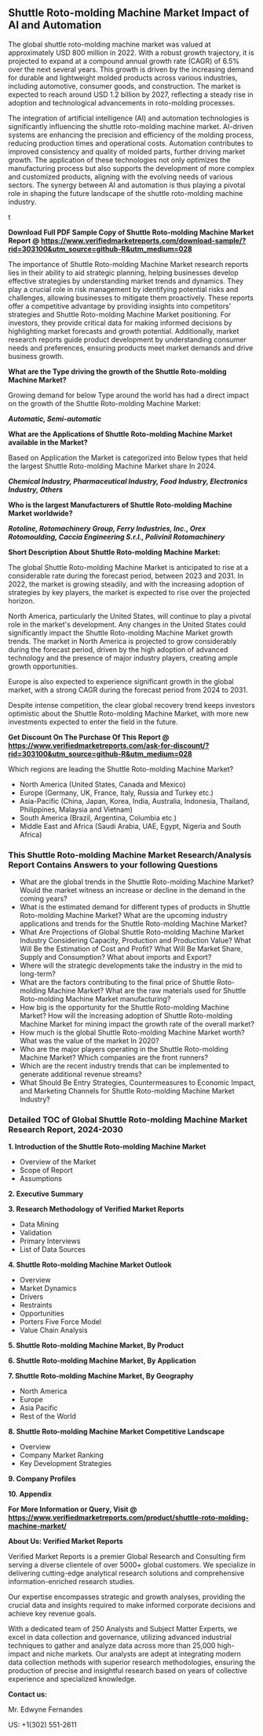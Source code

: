 <h2>Shuttle Roto-molding Machine Market Impact of AI and Automation</h2><p>The global shuttle roto-molding machine market was valued at approximately USD 800 million in 2022. With a robust growth trajectory, it is projected to expand at a compound annual growth rate (CAGR) of 6.5% over the next several years. This growth is driven by the increasing demand for durable and lightweight molded products across various industries, including automotive, consumer goods, and construction. The market is expected to reach around USD 1.2 billion by 2027, reflecting a steady rise in adoption and technological advancements in roto-molding processes.</p><p>The integration of artificial intelligence (AI) and automation technologies is significantly influencing the shuttle roto-molding machine market. AI-driven systems are enhancing the precision and efficiency of the molding process, reducing production times and operational costs. Automation contributes to improved consistency and quality of molded parts, further driving market growth. The application of these technologies not only optimizes the manufacturing process but also supports the development of more complex and customized products, aligning with the evolving needs of various sectors. The synergy between AI and automation is thus playing a pivotal role in shaping the future landscape of the shuttle roto-molding machine industry.</p>t</p><p id="" class=""><strong>Download Full PDF Sample Copy of Shuttle Roto-molding Machine Market Report @ <a href="https://www.verifiedmarketreports.com/download-sample/?rid=303100&utm_source=github-R&utm_medium=028" target="_blank">https://www.verifiedmarketreports.com/download-sample/?rid=303100&utm_source=github-R&utm_medium=028</a></strong></p><p>The importance of&nbsp;Shuttle Roto-molding Machine Market research reports lies in their ability to aid strategic planning, helping businesses develop effective strategies by understanding market trends and dynamics. They play a crucial role in risk management by identifying potential risks and challenges, allowing businesses to mitigate them proactively. These reports offer a competitive advantage by providing insights into competitors' strategies and Shuttle Roto-molding Machine Market positioning. For investors, they provide critical data for making informed decisions by highlighting market forecasts and growth potential. Additionally, market research reports guide product development by understanding consumer needs and preferences, ensuring products meet market demands and drive business growth.</p><p><strong>What are the&nbsp;Type driving the growth of the Shuttle Roto-molding Machine Market?</strong></p><p id="" class="">Growing demand for below Type around the world has had a direct impact on the growth of the Shuttle Roto-molding Machine Market:</p><em><strong>Automatic, Semi-automatic</strong></em></p><strong>What are the&nbsp;Applications&nbsp;of Shuttle Roto-molding Machine Market available in the Market?</strong></p><p id="" class="">Based on Application the Market is categorized into Below types that held the largest Shuttle Roto-molding Machine Market share In 2024.</p><em><strong>Chemical Industry, Pharmaceutical Industry, Food Industry, Electronics Industry, Others</strong></em></p><strong>Who is the largest Manufacturers of Shuttle Roto-molding Machine Market worldwide?</strong></p><p><em><strong>Rotoline, Rotomachinery Group, Ferry Industries, Inc., Orex Rotomoulding, Caccia Engineering S.r.l., Polivinil Rotomachinery</strong></em></p><p id="" class=""><strong>Short Description About Shuttle Roto-molding Machine Market:</strong></p><p>The global Shuttle Roto-molding Machine Market is anticipated to rise at a considerable rate during the forecast period, between 2023 and 2031. In 2022, the market is growing steadily, and with the increasing adoption of strategies by key players, the market is expected to rise over the projected horizon.</p><p>North America, particularly the United States, will continue to play a pivotal role in the market's development. Any changes in the United States could significantly impact the Shuttle Roto-molding Machine Market growth trends. The market in North America is projected to grow considerably during the forecast period, driven by the high adoption of advanced technology and the presence of major industry players, creating ample growth opportunities.</p><p>Europe is also expected to experience significant growth in the global market, with a strong CAGR during the forecast period from 2024 to 2031.</p><p>Despite intense competition, the clear global recovery trend keeps investors optimistic about the Shuttle Roto-molding Machine Market, with more new investments expected to enter the field in the future.</p><p id="" class=""><strong>Get Discount On The Purchase Of This Report @ <a href="https://www.verifiedmarketreports.com/ask-for-discount/?rid=303100&utm_source=github-R&utm_medium=028" target="_blank">https://www.verifiedmarketreports.com/ask-for-discount/?rid=303100&utm_source=github-R&utm_medium=028</a></strong></p>Which regions are leading the Shuttle Roto-molding Machine Market?</p><ul><li>North America (United States, Canada and Mexico)</li><li>Europe (Germany, UK, France, Italy, Russia and Turkey etc.)</li><li>Asia-Pacific (China, Japan, Korea, India, Australia, Indonesia, Thailand, Philippines, Malaysia and Vietnam)</li><li>South America (Brazil, Argentina, Columbia etc.)</li><li>Middle East and Africa (Saudi Arabia, UAE, Egypt, Nigeria and South Africa)</li></ul><h3 id="" class="">This Shuttle Roto-molding Machine Market Research/Analysis Report Contains Answers to your following Questions</h3><ul><li>What are the global trends in the Shuttle Roto-molding Machine Market? Would the market witness an increase or decline in the demand in the coming years?</li><li>What is the estimated demand for different types of products in Shuttle Roto-molding Machine Market? What are the upcoming industry applications and trends for the Shuttle Roto-molding Machine Market?</li><li>What Are Projections of Global Shuttle Roto-molding Machine Market Industry Considering Capacity, Production and Production Value? What Will Be the Estimation of Cost and Profit? What Will Be Market Share, Supply and Consumption? What about imports and Export?</li><li>Where will the strategic developments take the industry in the mid to long-term?</li><li>What are the factors contributing to the final price of Shuttle Roto-molding Machine Market? What are the raw materials used for Shuttle Roto-molding Machine Market manufacturing?</li><li>How big is the opportunity for the Shuttle Roto-molding Machine Market? How will the increasing adoption of Shuttle Roto-molding Machine Market for mining impact the growth rate of the overall market?</li><li>How much is the global Shuttle Roto-molding Machine Market worth? What was the value of the market In 2020?</li><li>Who are the major players operating in the Shuttle Roto-molding Machine Market? Which companies are the front runners?</li><li>Which are the recent industry trends that can be implemented to generate additional revenue streams?</li><li>What Should Be Entry Strategies, Countermeasures to Economic Impact, and Marketing Channels for Shuttle Roto-molding Machine Market Industry?</li></ul><h3 id="" class="">Detailed TOC of Global Shuttle Roto-molding Machine Market Research Report, 2024-2030</h3><p id="" class=""><strong>1. Introduction of the Shuttle Roto-molding Machine Market</strong></p><ul><li>Overview of the Market</li><li>Scope of Report</li><li>Assumptions</li></ul><p id="" class=""><strong>2. Executive Summary</strong></p><p id="" class=""><strong>3. Research Methodology of Verified Market Reports</strong></p><ul><li>Data Mining</li><li>Validation</li><li>Primary Interviews</li><li>List of Data Sources</li></ul><p id="" class=""><strong>4. Shuttle Roto-molding Machine Market Outlook</strong></p><ul><li>Overview</li><li>Market Dynamics</li><li>Drivers</li><li>Restraints</li><li>Opportunities</li><li>Porters Five Force Model</li><li>Value Chain Analysis</li></ul><p id="" class=""><strong>5. Shuttle Roto-molding Machine Market, By Product</strong></p><p id="" class=""><strong>6. Shuttle Roto-molding Machine Market, By Application</strong></p><p id="" class=""><strong>7. Shuttle Roto-molding Machine Market, By Geography</strong></p><ul><li>North America</li><li>Europe</li><li>Asia Pacific</li><li>Rest of the World</li></ul><p id="" class=""><strong>8. Shuttle Roto-molding Machine Market Competitive Landscape</strong></p><ul><li>Overview</li><li>Company Market Ranking</li><li>Key Development Strategies</li></ul><p id="" class=""><strong>9. Company Profiles</strong></p><p id="" class=""><strong>10. Appendix</strong></p><p id="" class=""><strong>For More Information or Query, Visit @ <a href="https://www.verifiedmarketreports.com/product/shuttle-roto-molding-machine-market/" target="_blank">https://www.verifiedmarketreports.com/product/shuttle-roto-molding-machine-market/</a></strong></p><p id="" class=""><strong>About Us: Verified Market Reports</strong></p><p id="" class="">Verified Market Reports is a premier Global Research and Consulting firm serving a diverse clientele of over 5000+ global customers. We specialize in delivering cutting-edge analytical research solutions and comprehensive information-enriched research studies.</p><p id="" class="">Our expertise encompasses strategic and growth analyses, providing the crucial data and insights required to make informed corporate decisions and achieve key revenue goals.</p><p id="" class="">With a dedicated team of 250 Analysts and Subject Matter Experts, we excel in data collection and governance, utilizing advanced industrial techniques to gather and analyze data across more than 25,000 high-impact and niche markets. Our analysts are adept at integrating modern data collection methods with superior research methodologies, ensuring the production of precise and insightful research based on years of collective experience and specialized knowledge.</p><p id="" class=""><strong>Contact us:</strong></p><p id="" class="">Mr. Edwyne Fernandes</p><p id="" class="">US: +1(302) 551-2611</p>